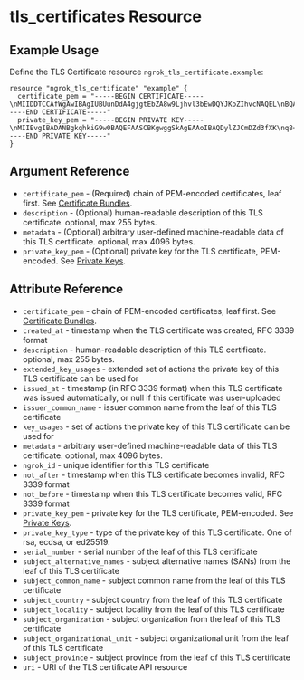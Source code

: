 # tls_certificates Resource

## Example Usage

Define the TLS Certificate resource `ngrok_tls_certificate.example`:

```
resource "ngrok_tls_certificate" "example" {
  certificate_pem = "-----BEGIN CERTIFICATE-----\nMIIDDTCCAfWgAwIBAgIUBUunDdA4gjgtEbZA8w9Ljhvl3bEwDQYJKoZIhvcNAQEL\nBQAwFjEUMBIGA1UEAwwLZXhhbXBsZS5jb20wHhcNMjAwMzI0MTgxODE5WhcNMjAw\nNDIzMTgxODE5WjAWMRQwEgYDVQQDDAtleGFtcGxlLmNvbTCCASIwDQYJKoZIhvcN\nAQEBBQADggEPADCCAQoCggEBAPKVkkKYNl3d9cqrz4tIFlwsohED5W4y1dcBixy4\nGANFFnw43nc2wPyKwYXumJqJIFrcW/NkUZL07bd+dou6mT6Gh/zbaTW91IkREPXL\n7b3KfVu4XkFosVXpWs0U6o4GrZ81CLiKBWI+H03x/ij5OSiJ1l71pqLeTJLOydAR\nAl8kpp7axeHU4UbDrAZkW5SnuZTjIKwVg0UNsBg1yNfUOu1Uah3BYaqPgQitC0Yg\nLW+NUGu/T91bkD7tLsVInkQXeQGdXBAqOycfJ7wj8OlIpyuXjTnGFA0izVmbQw5f\nrQnZ0geGyhLamvz9Gcd7mIlD/+/AEN9Lht82tAOzKG98/O8CAwEAAaNTMFEwHQYD\nVR0OBBYEFKv6RsvEC6T+zCtJZwB0FCR1sEkhMB8GA1UdIwQYMBaAFKv6RsvEC6T+\nzCtJZwB0FCR1sEkhMA8GA1UdEwEB/wQFMAMBAf8wDQYJKoZIhvcNAQELBQADggEB\nAC5fBrouinespo5+9AipjhY/HOKTg+OCnppFnSnqeU1eXZZJ0oakdHTpTNxtbQP9\ntOJTA2f3KWvmpNDMohEQXZz8wHDkdbrIXJKVp6zs1pEp+0BIjA4y9mSywa5xuyk0\noGeChRgGqp2JujDyPCb7LEaKKQEEdMqy73QG+jEAh14+wKixlAf1nATBdeCUvssK\n2x1uZMyqjJFB5y/5EdnWQzD4WJkrsCkxsZHVMN1d+dqf2sf3dTRV8fzsFGOG17NS\n6u2n9iGcFdBA82XN8yeLIWhy1t3GWutG1sdxENbFRRXea+iUqzDsmRtkaBma2GLQ\nd6JTpFbsCtwDjP23UEi7SZo=\n-----END CERTIFICATE-----"
  private_key_pem = "-----BEGIN PRIVATE KEY-----\nMIIEvgIBADANBgkqhkiG9w0BAQEFAASCBKgwggSkAgEAAoIBAQDylZJCmDZd3fXK\nq8+LSBZcLKIRA+VuMtXXAYscuBgDRRZ8ON53NsD8isGF7piaiSBa3FvzZFGS9O23\nfnaLupk+hof822k1vdSJERD1y+29yn1buF5BaLFV6VrNFOqOBq2fNQi4igViPh9N\n8f4o+TkoidZe9aai3kySzsnQEQJfJKae2sXh1OFGw6wGZFuUp7mU4yCsFYNFDbAY\nNcjX1DrtVGodwWGqj4EIrQtGIC1vjVBrv0/dW5A+7S7FSJ5EF3kBnVwQKjsnHye8\nI/DpSKcrl405xhQNIs1Zm0MOX60J2dIHhsoS2pr8/RnHe5iJQ//vwBDfS4bfNrQD\nsyhvfPzvAgMBAAECggEBALLv7YE98exvi5zB+0fMFuJK8gkHDLequ93q/4hhqyTO\nU3WyJTdepiAi4fk/NEXZnIopPZJdj2aNUMQnfp43OE7MwYac+hBwRFQOyKnmkSmM\nMcf0SWKKLTUn+piIMzQsbOmhHxuwg6QiGslOFaJ3o9fpRL2rCg3dWDJ6Ypcd1NgE\nK0uy7gg+DwIpU6MeG6lA+HbxbGi+yd2x88Gjn9dGr7FZK34RUDooH60BCX9P8N9X\nT+n10MzzX7ZQOsLfe8FKc1/X8AybI5SYm1GMyfKD4QBt6JG4HKAjPHzBzcIpfN3d\n7BM11Imkrz7LcbUG+F23NVsi6n5IIGT1WqwCRIH2PpECgYEA/SJ5Ra4d0hUS5RYB\nzABquM3sp7JsKxCn7O5PqNLB4TgH9dXtWFhaFVB6juMGyHbvktVH0j4lps/Te0rk\nVU2zU1XxvCTFhtcCYUtNk0cRw6LH8feKiorXHdDRB33t0c47QSD/6AGOjBtxqD7B\n3ZxyR3P+7RdQopLLRFN+FHAnmzsCgYEA9VSGZDFSK+fbg4CgwkWdzuHrAXaUEv0U\novqqWd/yXB9wauEvRHnOrSgW6hFZQiatJOXx0KnalJQzohz/SLGO0MqGtwQbYWVT\nWiJgjUbNeiPEHBeUA6U55lVQr26kQSUWdXEtRbDz+hqV1K+6tTEMzaSPmJiHNgki\nlNMO2gqGQd0CgYBJ268qx5zn2UJEGWG41j5NYbg1TfgFsLxugzI2/heX0TNxZVP1\nPQI7ydmYq2ElSJ6qZxSnoX5255i7FqT8xskV/bOkw83mhAGrxb8Cw+/I90wDq8h+\nl/ggOPdkijfDybq8TBae6SVgd/l3r6f9M1KcypmNMApVBSPN8daNvBOyVQKBgQDo\nsj2utyFrx8Xsm4rf+kxOuPbBMooM4MQ8OmpuSP6G5sMofWLqHmcs0sO5TK9PEYRV\nZU3ST+ml2FSJRdvWRaRi4laZLWoTHZrL+aN/HVM0sMwIoUyhkIy0ruOTIuzlZZpB\n1xHL8qXX6nOHgw8jYdz1CUuyv6owVMXaR77kjer+eQKBgByYZlR/eNTzlot0SdFl\nIbgQ9bV7VLIo+vKzOXE3trfzRJMgUosLTp+5wdSVSW/VBdYZ7Ir3n0bbpY/dGinI\nVShxPbChhCZnhvG2lEEiekI44m5jHSA6hhtRdt/CrhL65Rw2SE5lMEe8htg1UGus\nwzLHWHBl72FjbjdhvEgrq60W\n-----END PRIVATE KEY-----"
}
```

## Argument Reference

* `certificate_pem` - (Required) chain of PEM-encoded certificates, leaf first. See <a href="#tls-certificates-pem">Certificate Bundles</a>.
* `description` - (Optional) human-readable description of this TLS certificate. optional, max 255 bytes.
* `metadata` - (Optional) arbitrary user-defined machine-readable data of this TLS certificate. optional, max 4096 bytes.
* `private_key_pem` - (Optional) private key for the TLS certificate, PEM-encoded. See <a href="#tls-certificates-key">Private Keys</a>.

## Attribute Reference

* `certificate_pem` - chain of PEM-encoded certificates, leaf first. See <a href="#tls-certificates-pem">Certificate Bundles</a>.
* `created_at` - timestamp when the TLS certificate was created, RFC 3339 format
* `description` - human-readable description of this TLS certificate. optional, max 255 bytes.
* `extended_key_usages` - extended set of actions the private key of this TLS certificate can be used for
* `issued_at` - timestamp (in RFC 3339 format) when this TLS certificate was issued automatically, or null if this certificate was user-uploaded
* `issuer_common_name` - issuer common name from the leaf of this TLS certificate
* `key_usages` - set of actions the private key of this TLS certificate can be used for
* `metadata` - arbitrary user-defined machine-readable data of this TLS certificate. optional, max 4096 bytes.
* `ngrok_id` - unique identifier for this TLS certificate
* `not_after` - timestamp when this TLS certificate becomes invalid, RFC 3339 format
* `not_before` - timestamp when this TLS certificate becomes valid, RFC 3339 format
* `private_key_pem` - private key for the TLS certificate, PEM-encoded. See <a href="#tls-certificates-key">Private Keys</a>.
* `private_key_type` - type of the private key of this TLS certificate. One of rsa, ecdsa, or ed25519.
* `serial_number` - serial number of the leaf of this TLS certificate
* `subject_alternative_names` - subject alternative names (SANs) from the leaf of this TLS certificate
* `subject_common_name` - subject common name from the leaf of this TLS certificate
* `subject_country` - subject country from the leaf of this TLS certificate
* `subject_locality` - subject locality from the leaf of this TLS certificate
* `subject_organization` - subject organization from the leaf of this TLS certificate
* `subject_organizational_unit` - subject organizational unit from the leaf of this TLS certificate
* `subject_province` - subject province from the leaf of this TLS certificate
* `uri` - URI of the TLS certificate API resource

